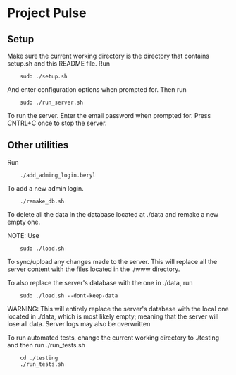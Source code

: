 # Project Pulse

## Setup
Make sure the current working directory is the directory that contains setup.sh and this README file.
Run
```
	sudo ./setup.sh
```
And enter configuration options when prompted for.
Then run
```
	sudo ./run_server.sh
```
To run the server. Enter the email password when prompted for. Press CNTRL+C once to stop the server.

## Other utilities
Run
```
	./add_adming_login.beryl
```
To add a new admin login.

```
	./remake_db.sh
```
To delete all the data in the database located at ./data and remake a new empty one.

NOTE: Use
```
	sudo ./load.sh
```
To sync/upload any changes made to the server. This will replace all the server content with the files located in the ./www directory.

To also replace the server's database with the one in ./data, run
```
	sudo ./load.sh --dont-keep-data
```
WARNING: This will entirely replace the server's database with the local one located in ./data, which is most likely empty; meaning that the server will
lose all data. Server logs may also be overwritten

To run automated tests, change the current working directory to ./testing and then run ./run_tests.sh
```
	cd ./testing
	./run_tests.sh
```
